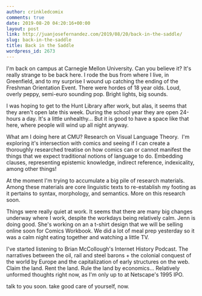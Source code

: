 ```yaml
---
author: crinkledcomix
comments: true
date: 2019-08-20 04:20:16+00:00
layout: post
link: http://juanjosefernandez.com/2019/08/20/back-in-the-saddle/
slug: back-in-the-saddle
title: Back in the Saddle
wordpress_id: 2673
---
```


I'm back on campus at Carnegie Mellon University. Can you believe it? It's really strange to be back here. I rode the bus from where I live, in Greenfield, and to my surprise I wound up catching the ending of the Freshman Orientation Event. There were hordes of 18 year olds. Loud, overly peppy, semi-euro sounding pop. Bright lights, big sounds.

I was hoping to get to the Hunt Library after work, but alas, it seems that they aren't open late this week. During the school year they are open 24-hours a day. It's a little unhealthy... But it is good to have a space like that here, where people will wind up all night anyway.

What am I doing here at CMU? Research on Visual Language Theory.  I'm exploring it's intersection with comics and seeing if I can create a thoroughly researched treatise on how comics can or cannot manifest the things that we expect traditional notions of language to do. Embedding clauses, representing epistemic knowledge, indirect reference, indexicality, among other things!

At the moment I'm trying to accumulate a big pile of research materials. Among these materials are core linguistic texts to re-establish my footing as it pertains to syntax, morphology, and semantics. More on this research soon.

Things were really quiet at work. It seems that there are many big changes underway where I work, despite the workdays being relatively calm. Jenn is doing good. She's working on an a t-shirt design that we will be selling online soon for Comics Workbook. We did a lot of meal prep yesterday so it was a calm night eating together and watching a little TV.

I've started listening to Brian McCollough's Internet History Podcast. The narratives between the oil, rail and steel barons + the colonial conquest of the world by Europe and the capitalization of early structures on the web. Claim the land. Rent the land. Rule the land by economics... Relatively unformed thoughts right now, as I'm only up to at Netscape's 1995 IPO.

talk to you soon. take good care of yourself, now.
